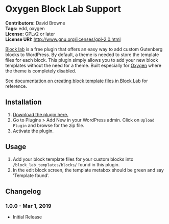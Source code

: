 # Oxygen Block Lab Support #
**Contributors:** David Browne  
**Tags:** edd, oxygen  
**License:** GPLv2 or later  
**License URI:** http://www.gnu.org/licenses/gpl-2.0.html

[Block lab](https://wordpress.org/plugins/block-lab/) is a free plugin that offers an easy way to add custom Gutenberg blocks to WordPress. By default, a theme is needed to store the template files for each block. This plugin simply allows you to add your new block templates without the need for a theme. Built especially for [Oxygen](http://oxygenbuilder.com/) where the theme is completely disabled.

See [documentation on creating block template files in Block Lab](https://github.com/getblocklab/block-lab/wiki/Displaying-custom-blocks) for reference.
 

## Installation ##

1. [Download the plugin here.](https://github.com/wplit/oxygen-block-lab-support/archive/master.zip)
2. Go to Plugins > Add New in your WordPress admin. Click on `Upload Plugin` and browse for the zip file.
3. Activate the plugin.

## Usage ##

1. Add your block template files for your custom blocks into `/block_lab_templates/blocks/` found in this plugin.
2. In the edit block screen, the template metabox should be green and say 'Template found'.

## Changelog ##

### 1.0.0 - Mar 1, 2019 ###
* Initial Release
